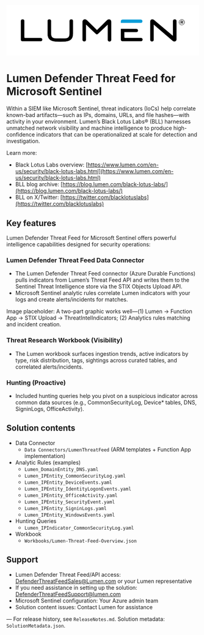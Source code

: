 [![Lumen](Workbooks/Images/Logo/Lumen.svg)](https://www.lumen.com/)

# Lumen Defender Threat Feed for Microsoft Sentinel

Within a SIEM like Microsoft Sentinel, threat indicators (IoCs) help correlate known-bad artifacts—such as IPs, domains, URLs, and file hashes—with activity in your environment. Lumen’s Black Lotus Labs® (BLL) harnesses unmatched network visibility and machine intelligence to produce high-confidence indicators that can be operationalized at scale for detection and investigation.

Learn more:

- Black Lotus Labs overview: [https://www.lumen.com/en-us/security/black-lotus-labs.html](https://www.lumen.com/en-us/security/black-lotus-labs.html)
- BLL blog archive: [https://blog.lumen.com/black-lotus-labs/](https://blog.lumen.com/black-lotus-labs/)
- BLL on X/Twitter: [https://twitter.com/blacklotuslabs](https://twitter.com/blacklotuslabs)

## Key features

Lumen Defender Threat Feed for Microsoft Sentinel offers powerful intelligence capabilities designed for security operations:

### Lumen Defender Threat Feed Data Connector

- The Lumen Defender Threat Feed connector (Azure Durable Functions) pulls indicators from Lumen’s Threat Feed API and writes them to the Sentinel Threat Intelligence store via the STIX Objects Upload API.
- Microsoft Sentinel analytic rules correlate Lumen indicators with your logs and create alerts/incidents for matches.

Image placeholder: A two-part graphic works well—(1) Lumen → Function App → STIX Upload → ThreatIntelIndicators; (2) Analytics rules matching and incident creation.

### Threat Research Workbook (Visibility)

- The Lumen workbook surfaces ingestion trends, active indicators by type, risk distribution, tags, sightings across curated tables, and correlated alerts/incidents.

### Hunting (Proactive)

- Included hunting queries help you pivot on a suspicious indicator across common data sources (e.g., CommonSecurityLog, Device* tables, DNS, SigninLogs, OfficeActivity).

## Solution contents

- Data Connector
  - `Data Connectors/LumenThreatFeed` (ARM templates + Function App implementation)
- Analytic Rules (examples)
  - `Lumen_DomainEntity_DNS.yaml`
  - `Lumen_IPEntity_CommonSecurityLog.yaml`
  - `Lumen_IPEntity_DeviceEvents.yaml`
  - `Lumen_IPEntity_IdentityLogonEvents.yaml`
  - `Lumen_IPEntity_OfficeActivity.yaml`
  - `Lumen_IPEntity_SecurityEvent.yaml`
  - `Lumen_IPEntity_SigninLogs.yaml`
  - `Lumen_IPEntity_WindowsEvents.yaml`
- Hunting Queries
  - `Lumen_IPIndicator_CommonSecurityLog.yaml`
- Workbook
  - `Workbooks/Lumen-Threat-Feed-Overview.json`

## Support

- Lumen Defender Threat Feed/API access: [DefenderThreatFeedSales@Lumen.com](mailto:DefenderThreatFeedSales@Lumen.com?subject=API%20Access%20Request) or your Lumen representative
- If you need assistance in setting up the solution: [DefenderThreatFeedSupport@lumen.com](mailto:DefenderThreatFeedSupport@Lumen.com?subject=Solution%20Support%20Request)
- Microsoft Sentinel configuration: Your Azure admin team
- Solution content issues: Contact Lumen for assistance

— For release history, see `ReleaseNotes.md`. Solution metadata: `SolutionMetadata.json`.
